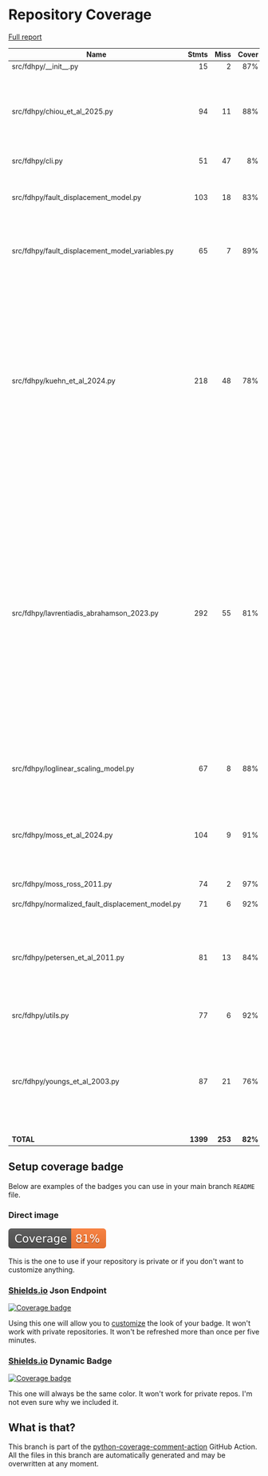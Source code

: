 # Repository Coverage

[Full report](https://htmlpreview.github.io/?https://github.com/asarmy/fdhpy/blob/coverage-data-branch/htmlcov/index.html)

| Name                                                |    Stmts |     Miss |   Cover |   Missing |
|---------------------------------------------------- | -------: | -------: | ------: | --------: |
| src/fdhpy/\_\_init\_\_.py                           |       15 |        2 |     87% |     26-27 |
| src/fdhpy/chiou\_et\_al\_2025.py                    |       94 |       11 |     88% |100, 107-108, 137-140, 204-207, 251, 255 |
| src/fdhpy/cli.py                                    |       51 |       47 |      8% |    29-114 |
| src/fdhpy/fault\_displacement\_model.py             |      103 |       18 |     83% |76, 79-93, 99, 148, 194, 240, 288 |
| src/fdhpy/fault\_displacement\_model\_variables.py  |       65 |        7 |     89% |101-107, 157-158, 182-183 |
| src/fdhpy/kuehn\_et\_al\_2024.py                    |      218 |       48 |     78% |120-121, 138-145, 174-175, 179-192, 213-239, 245, 251, 307-310, 473-479, 509-512, 537, 542-547, 616, 625, 629 |
| src/fdhpy/lavrentiadis\_abrahamson\_2023.py         |      292 |       55 |     81% |112-113, 132, 135-136, 146-153, 165-168, 189-192, 271-274, 312-315, 325-328, 407, 427-430, 480-481, 601, 619-629, 639-640, 677, 688, 692 |
| src/fdhpy/loglinear\_scaling\_model.py              |       67 |        8 |     88% |37, 51-56, 127, 133, 165, 170 |
| src/fdhpy/moss\_et\_al\_2024.py                     |      104 |        9 |     91% |112-113, 131, 138-139, 268-280, 294, 307 |
| src/fdhpy/moss\_ross\_2011.py                       |       74 |        2 |     97% |  207, 220 |
| src/fdhpy/normalized\_fault\_displacement\_model.py |       71 |        6 |     92% |44, 46-51, 99 |
| src/fdhpy/petersen\_et\_al\_2011.py                 |       81 |       13 |     84% |113-117, 130-134, 188-193, 223-226, 264, 268 |
| src/fdhpy/utils.py                                  |       77 |        6 |     92% |39-41, 62, 83, 139 |
| src/fdhpy/youngs\_et\_al\_2003.py                   |       87 |       21 |     76% |121-125, 131-133, 162-169, 173-180, 212-215, 228, 241 |
|                                           **TOTAL** | **1399** |  **253** | **82%** |           |


## Setup coverage badge

Below are examples of the badges you can use in your main branch `README` file.

### Direct image

[![Coverage badge](https://raw.githubusercontent.com/asarmy/fdhpy/coverage-data-branch/badge.svg)](https://htmlpreview.github.io/?https://github.com/asarmy/fdhpy/blob/coverage-data-branch/htmlcov/index.html)

This is the one to use if your repository is private or if you don't want to customize anything.

### [Shields.io](https://shields.io) Json Endpoint

[![Coverage badge](https://img.shields.io/endpoint?url=https://raw.githubusercontent.com/asarmy/fdhpy/coverage-data-branch/endpoint.json)](https://htmlpreview.github.io/?https://github.com/asarmy/fdhpy/blob/coverage-data-branch/htmlcov/index.html)

Using this one will allow you to [customize](https://shields.io/endpoint) the look of your badge.
It won't work with private repositories. It won't be refreshed more than once per five minutes.

### [Shields.io](https://shields.io) Dynamic Badge

[![Coverage badge](https://img.shields.io/badge/dynamic/json?color=brightgreen&label=coverage&query=%24.message&url=https%3A%2F%2Fraw.githubusercontent.com%2Fasarmy%2Ffdhpy%2Fcoverage-data-branch%2Fendpoint.json)](https://htmlpreview.github.io/?https://github.com/asarmy/fdhpy/blob/coverage-data-branch/htmlcov/index.html)

This one will always be the same color. It won't work for private repos. I'm not even sure why we included it.

## What is that?

This branch is part of the
[python-coverage-comment-action](https://github.com/marketplace/actions/python-coverage-comment)
GitHub Action. All the files in this branch are automatically generated and may be
overwritten at any moment.